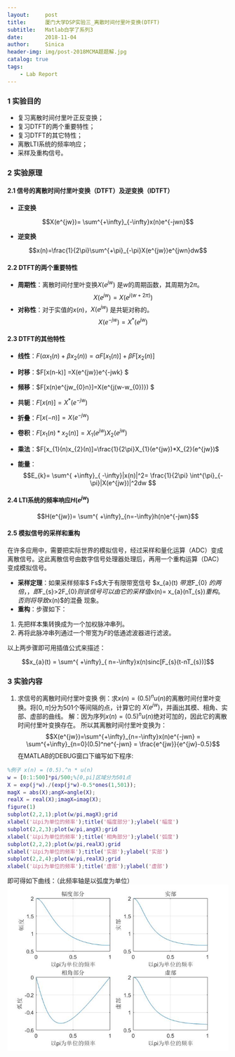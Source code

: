 ```yaml
---
layout:     post
title:      厦门大学DSP实验三_离散时间付里叶变换(DTFT)
subtitle:   Matlab白学了系列3
date:       2018-11-04
author:     Sinica
header-img: img/post-2018MCMA题题解.jpg
catalog: true
tags:
    - Lab Report
---
```


<head>
    <script src="https://cdn.mathjax.org/mathjax/latest/MathJax.js?config=TeX-AMS-MML_HTMLorMML" type="text/javascript"></script>
    <script type="text/x-mathjax-config">
        MathJax.Hub.Config({
            tex2jax: {
            skipTags: ['script', 'noscript', 'style', 'textarea', 'pre'],
            inlineMath: [['$','$']]
            }
        });
    </script>
</head>

### 1 实验目的

- 复习离散时间付里叶正反变换；
- 复习DTFT的两个重要特性；
- 复习DTFT的其它特性；
- 离散LTI系统的频率响应；
- 采样及重构信号。


### 2 实验原理

#### 2.1 信号的离散时间付里叶变换（DTFT）及逆变换（IDTFT）
- **正变换**

$$X(e^{jw})= \sum^{+\infty}_{-\infty}x(n)e^{-jwn}$$

- **逆变换**

$$x(n)=\frac{1}{2\pi}\sum^{+\pi}_{-\pi}X(e^{jw})e^{jwn}dw$$

#### 2.2 DTFT的两个重要特性

- **周期性**：离散时间付里叶变换$X(e^{jw})$ 是$w$的周期函数，其周期为$2π$。$$X(e^{jw}) = X(e^{j(w+2\pi)})$$
- **对称性**：对于实值的$x(n)$，$X(e^{jw})$ 是共轭对称的。$$X(e^{-jw})=X^{*}(e^{jw})$$

#### 2.3 DTFT的其他特性

- **线性**：$F(\alpha x_{1}(n)+\beta x_{2}(n)) = \alpha F[x_{1}(n)] + \beta F[x_{2}(n)]$

- **时移**：$F[x(n-k)] =X(e^{jw})e^{-jwk} $

- **频移**：$F[x(n)e^{jw_{0}n}]=X(e^{j(w-w_{0})}) $

- **共轭**：$F[x(n)]=X^{*}(e^{-jw})$

- **折叠**：$F[x(-n)]=X(e^{-jw})$

- **卷积**：$F[x_{1}(n)*x_{2}(n)]=X_{1}(e^{jw})X_{2}(e^{jw})$

- **乘法**：$F[x_{1}(n)x_{2}(n)]=\frac{1}{2\pi}X_{1}(e^{jw})*X_{2}(e^{jw})$

- **能量**：
$$E_{k}= \sum^{ +\infty}_{ -\infty}|x(n)|^2= \frac{1}{2\pi} \int^{\pi}_{-\pi}|X(e^{jw})|^2dw $$

#### 2.4 LTI系统的频率响应$H(e^{jw})$

$$H(e^{jw})= \sum^{ +\infty}_{n=-\infty}h(n)e^{-jwn}$$

#### 2.5 模拟信号的采样和重构
在许多应用中，需要把实际世界的模拟信号，经过采样和量化运算（ADC）变成离散信号。这此离散信号由数字信号处理器处理后，再用一个重构运算（DAC）变成模拟信号。
- **采样定理**：如果采样频率$ Fs$大于有限带宽信号 $x_{a}(t) $带宽$F_{0} $的两倍，，即$F_{s}>2F_{0}$则该信号可以由它的采样值$x(n)= x_{a}(nT_{s})$重构。否则将导致$x(n)$的混叠
现象。
- **重构**：步骤如下：
1. 先把样本集转换成为一个加权脉冲串列。
2.  再将此脉冲串列通过一个带宽为$F$的低通滤波器进行滤波。

以上两步骤即可用插值公式来描述： 

$$x_{a}(t) = \sum^{ +\infty}_{ n=-\infty}x(n)sinc[F_{s}(t-nT_{s})]$$
### 3 实验内容
1. 求信号的离散时间付里叶变换
例：求$x(n) = (0.5)^n u(n)$的离散时间付里叶变换。将$[0,\pi]$分为501个等间隔的点，计算它的 $X (e^{jw} )$，并画出其模、相角、实部、虚部的曲线。
解：因为序列$x(n) = (0.5)^n u(n)$绝对可加的，因此它的离散时间付里叶变换存在。
所以其离散时间付里叶变换为：
$$X(e^{jw})=\sum^{+\infty}_{n=-\infty}x(n)e^{-jwn} = \sum^{+\infty}_{n=0}(0.5)^ne^{-jwn} = \frac{e^{jw}}{e^{jw}-0.5}$$
在MATLAB的DEBUG窗口下编写如下程序:
```matlab
%例子 x(n) = (0.5).^n * u(n)
w = [0:1:500]*pi/500;%[0,pi]区域分为501点
X = exp(j*w)./(exp(j*w)-0.5*ones(1,501));
magX = abs(X);angX=angle(X);
realX = real(X);imagX=imag(X);
figure(1)
subplot(2,2,1);plot(w/pi,magX);grid
xlabel('以pi为单位的频率');title('幅度部分');ylabel('幅度')
subplot(2,2,3);plot(w/pi,angX);grid
xlabel('以pi为单位的频率');title('相角部分');ylabel('弧度')
subplot(2,2,2);plot(w/pi,realX);grid
xlabel('以pi为单位的频率');title('实部');ylabel('实部')
subplot(2,2,4);plot(w/pi,realX);grid
xlabel('以pi为单位的频率');title('虚部');ylabel('虚部')
```
即可得如下曲线：（此频率轴是以弧度为单位）
![11](/assets/11.jpg)

